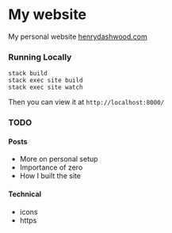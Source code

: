 # My website

My personal website [henrydashwood.com](http://www.henrydashwood.com)

### Running Locally

```shell
stack build
stack exec site build
stack exec site watch
```

Then you can view it at `http://localhost:8000/`

### TODO

#### Posts

- More on personal setup
- Importance of zero
- How I built the site

#### Technical

- icons
- https
